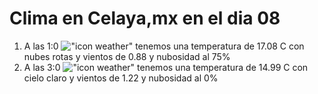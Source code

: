 # Clima en Celaya,mx en el dia 08

1. A las 1:0 !["icon weather"](http://openweathermap.org/img/w/04n.png) tenemos una temperatura de 17.08 C con nubes rotas y  vientos de 0.88 y nubosidad al 75%
1. A las 3:0 !["icon weather"](http://openweathermap.org/img/w/01n.png) tenemos una temperatura de 14.99 C con cielo claro y  vientos de 1.22 y nubosidad al 0%
